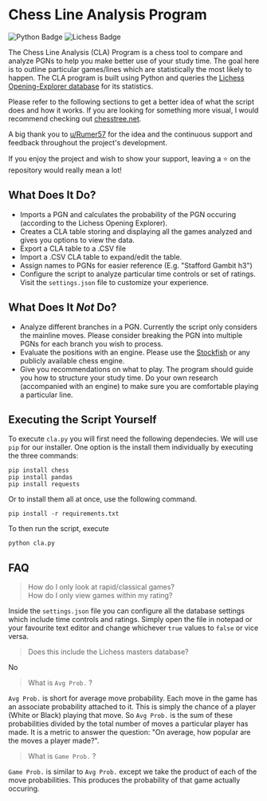 # Chess Line Analysis Program
![Python Badge](https://img.shields.io/badge/Python-007396?style=for-the-badge&labelColor=black&logo=Python&logoColor=white) 
![Lichess Badge](https://img.shields.io/badge/Lichess-FF6767?style=for-the-badge&labelColor=black&logo=Lichess&logoColor=white) 

The Chess Line Analysis (CLA) Program is a chess tool to compare and analyze PGNs to help you make better use of your study time. The goal here is to outline particular games/lines which are statistically the most likely to happen. The CLA program is built using Python and queries the [Lichess Opening-Explorer database](https://lichess.org/api#tag/Opening-Explorer) for its statistics. 

Please refer to the following sections to get a better idea of what the script does and how it works. If you are looking for something more visual, I would recommend checking out [chesstree.net](http://www.chesstree.net/). 

A big thank you to [u/Rumer57](https://www.reddit.com/user/rumer57) for the idea and the continuous support and feedback throughout the project's development.

If you enjoy the project and wish to show your support, leaving a ⭐ on the repository would really mean a lot!

## What Does It Do?

- Imports a PGN and calculates the probability of the PGN occuring (according to the Lichess Opening Explorer).
- Creates a CLA table storing and displaying all the games analyzed and gives you options to view the data.
- Export a CLA table to a .CSV file
- Import a .CSV CLA table to expand/edit the table. 
- Assign names to PGNs for easier reference (E.g. "Stafford Gambit h3")
- Configure the script to analyze particular time controls or set of ratings. Visit the `settings.json` file to customize your experience. 

## What Does It *Not* Do?

- Analyze different branches in a PGN. Currently the script only considers the mainline moves. Please consider breaking the PGN into multiple PGNs for each branch you wish to process. 
- Evaluate the positions with an engine. Please use the [Stockfish](https://stockfishchess.org/) or any publicly available chess engine.  
- Give you recommendations on what to play. The program should guide you how to structure your study time. Do your own research (accompanied with an engine) to make sure you are comfortable playing a particular line. 

## Executing the Script Yourself
To execute `cla.py` you will first need the following dependecies. We will use `pip` for our installer. One option is the install them individually by executing the three commands:

```
pip install chess
pip install pandas
pip install requests
```
Or to install them all at once, use the following command. 
```
pip install -r requirements.txt
```
To then run the script, execute
```
python cla.py
```

## FAQ

> How do I only look at rapid/classical games? <br> How do I only view games within my rating?

Inside the `settings.json` file you can configure all the database settings which include time controls and ratings. Simply open the file in notepad or your favourite text editor and change whichever `true` values to `false` or vice versa. 

> Does this include the Lichess masters database? 

No 

> What is `Avg Prob.` ? 

`Avg Prob.` is short for average move probability. Each move in the game has an associate probability attached to it. This is simply the chance of a player (White or Black) playing that move. So `Avg Prob.` is the sum of these probabilities divided by the total number of moves a particular player has made. It is a metric to answer the question: "On average, how popular are the moves a player made?". 

> What is `Game Prob.` ?

`Game Prob.` is similar to `Avg Prob.` except we take the product of each of the move probabilities. This produces the probability of that game actually occuring. 
